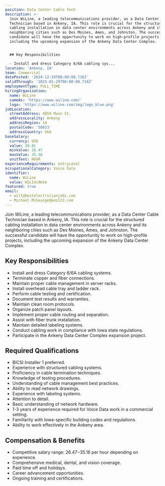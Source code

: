 ```yaml
---
position: Data Center Cable Tech
description: >-
  Join WiLine, a leading telecommunications provider, as a Data Center Cable
  Technician based in Ankeny, IA. This role is crucial for the structured
  cabling installation in data center environments across Ankeny and its
  neighboring cities such as Des Moines, Ames, and Johnston. The successful
  candidate will have the opportunity to work on high-profile projects,
  including the upcoming expansion of the Ankeny Data Center Complex.


  ## Key Responsibilities

  - Install and dress Category 6/6A cabling sys...
location: 'Ankeny, IA'
team: Commercial
datePosted: '2024-12-29T08:00:08.716Z'
validThrough: '2025-01-29T08:00:08.716Z'
employmentType: FULL_TIME
hiringOrganization:
  name: WiLine
  sameAs: 'https://www.wiline.com/'
  logo: 'https://www.wiline.com/img/logo_blue.png'
jobLocation:
  streetAddress: 4059 Main St.
  addressLocality: Ankeny
  addressRegion: IA
  postalCode: '50023'
  addressCountry: USA
baseSalary:
  currency: USD
  value: 30.81
  minValue: 26.47
  maxValue: 35.16
  unitText: HOUR
experienceRequirements: entryLevel
occupationalCategory: Voice Data
identifier:
  name: WiLine
  value: WILI4c9m1m
featured: true
email:
  - will@bestelectricianjobs.com
  - Michael.Mckeaige@pes123.com
---
```




Join WiLine, a leading telecommunications provider, as a Data Center Cable Technician based in Ankeny, IA. This role is crucial for the structured cabling installation in data center environments across Ankeny and its neighboring cities such as Des Moines, Ames, and Johnston. The successful candidate will have the opportunity to work on high-profile projects, including the upcoming expansion of the Ankeny Data Center Complex.

## Key Responsibilities
- Install and dress Category 6/6A cabling systems.
- Terminate copper and fiber connections.
- Maintain proper cable management in server racks.
- Install overhead cable tray and ladder rack.
- Perform cable testing and certification.
- Document test results and warranties.
- Maintain clean room protocols.
- Organize patch panel layouts.
- Implement proper cable routing and separation.
- Assist with fiber trunk installation.
- Maintain detailed labeling systems.
- Conduct cabling work in compliance with Iowa state regulations.
- Participate in the Ankeny Data Center Complex expansion project.

## Required Qualifications
- BICSI Installer 1 preferred.
- Experience with structured cabling systems.
- Proficiency in cable termination techniques.
- Knowledge of testing procedures.
- Understanding of cable management best practices.
- Ability to read network drawings.
- Experience with labeling systems.
- Attention to detail.
- Basic understanding of network hardware.
- 1-3 years of experience required for Voice Data work in a commercial setting.
- Familiarity with Iowa-specific building codes and regulations.
- Ability to work effectively in the Ankeny area.

## Compensation & Benefits
- Competitive salary range: $26.47-$35.16 per hour depending on experience.
- Comprehensive medical, dental, and vision coverage.
- Paid time off and holidays.
- Career advancement opportunities.
- Ongoing training and certifications.